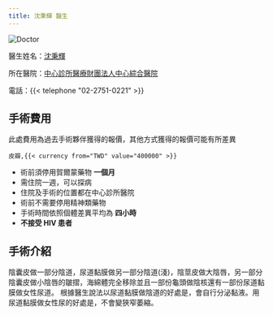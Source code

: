 ```yaml
---
title: 沈秉輝 醫生
---
```

![Doctor](https://clinic.org.tw/attachments/img/doc/000/00/01/51874400.png)

醫生姓名：[沈秉輝](https://clinic.org.tw/doc/109)

所在醫院：[中心診所醫療財團法人中心綜合醫院](https://goo.gl/maps/myGUxFfxN5coY5En7)

電話：{{< telephone "02-2751-0221" >}}

## 手術費用

此處費用為過去手術夥伴獲得的報價，其他方式獲得的報價可能有所差異
```csv
皮瓣,{{< currency from="TWD" value="400000" >}}
```
- 術前須停用賀爾蒙藥物 **一個月**
- 需住院一週，可以探病
- 住院及手術的位置都在中心診所醫院
- 術前不需要停用精神類藥物
- 手術時間依照個體差異平均為 **四小時**
- **不接受 HIV 患者**


## 手術介紹

陰囊皮做一部分陰道，尿道黏膜做另一部分陰道(淺)，陰莖皮做大陰唇，另一部分陰囊皮做小陰唇的皺摺，海綿體完全移除並且一部份龜頭做陰核還有一部份尿道黏膜做女性尿道。
根據醫生說法以尿道黏膜做陰道的好處是，會自行分泌黏液。用尿道黏膜做女性尿的好處是，不會變狹窄萎縮。


